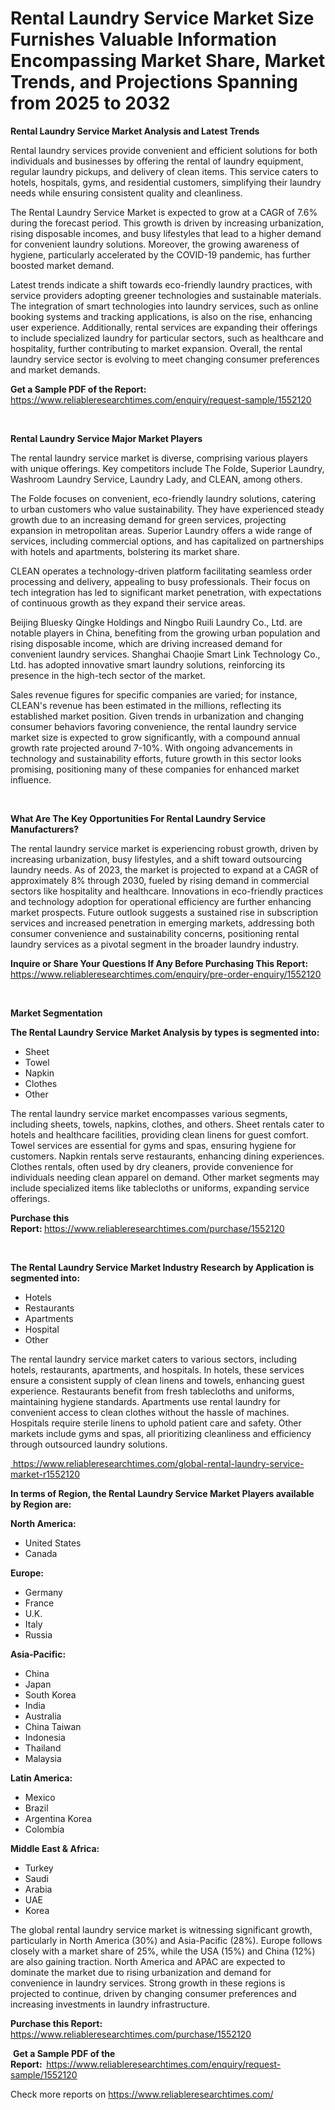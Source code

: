 <p><h1>Rental Laundry Service Market Size Furnishes Valuable Information Encompassing Market Share, Market Trends, and Projections Spanning from 2025 to 2032</h1></p><p><strong>Rental Laundry Service Market Analysis and Latest Trends</strong></p>
<p><p>Rental laundry services provide convenient and efficient solutions for both individuals and businesses by offering the rental of laundry equipment, regular laundry pickups, and delivery of clean items. This service caters to hotels, hospitals, gyms, and residential customers, simplifying their laundry needs while ensuring consistent quality and cleanliness.</p><p>The Rental Laundry Service Market is expected to grow at a CAGR of 7.6% during the forecast period. This growth is driven by increasing urbanization, rising disposable incomes, and busy lifestyles that lead to a higher demand for convenient laundry solutions. Moreover, the growing awareness of hygiene, particularly accelerated by the COVID-19 pandemic, has further boosted market demand. </p><p>Latest trends indicate a shift towards eco-friendly laundry practices, with service providers adopting greener technologies and sustainable materials. The integration of smart technologies into laundry services, such as online booking systems and tracking applications, is also on the rise, enhancing user experience. Additionally, rental services are expanding their offerings to include specialized laundry for particular sectors, such as healthcare and hospitality, further contributing to market expansion. Overall, the rental laundry service sector is evolving to meet changing consumer preferences and market demands.</p></p>
<p><strong>Get a Sample PDF of the Report:&nbsp;</strong> <a href="https://www.reliableresearchtimes.com/enquiry/request-sample/1552120?utm_campaign=2642&utm_medium=2&utm_source=Github&utm_content=ia&utm_term=11032025&utm_id=rental-laundry-service">https://www.reliableresearchtimes.com/enquiry/request-sample/1552120</a></p>
<p>&nbsp;</p>
<p><strong>Rental Laundry Service Major Market Players</strong></p>
<p><p>The rental laundry service market is diverse, comprising various players with unique offerings. Key competitors include The Folde, Superior Laundry, Washroom Laundry Service, Laundry Lady, and CLEAN, among others. </p><p>The Folde focuses on convenient, eco-friendly laundry solutions, catering to urban customers who value sustainability. They have experienced steady growth due to an increasing demand for green services, projecting expansion in metropolitan areas. Superior Laundry offers a wide range of services, including commercial options, and has capitalized on partnerships with hotels and apartments, bolstering its market share.</p><p>CLEAN operates a technology-driven platform facilitating seamless order processing and delivery, appealing to busy professionals. Their focus on tech integration has led to significant market penetration, with expectations of continuous growth as they expand their service areas.</p><p>Beijing Bluesky Qingke Holdings and Ningbo Ruili Laundry Co., Ltd. are notable players in China, benefiting from the growing urban population and rising disposable income, which are driving increased demand for convenient laundry services. Shanghai Chaojie Smart Link Technology Co., Ltd. has adopted innovative smart laundry solutions, reinforcing its presence in the high-tech sector of the market.</p><p>Sales revenue figures for specific companies are varied; for instance, CLEAN's revenue has been estimated in the millions, reflecting its established market position. Given trends in urbanization and changing consumer behaviors favoring convenience, the rental laundry service market size is expected to grow significantly, with a compound annual growth rate projected around 7-10%. With ongoing advancements in technology and sustainability efforts, future growth in this sector looks promising, positioning many of these companies for enhanced market influence.</p></p>
<p>&nbsp;</p>
<p><strong>What Are The Key Opportunities For Rental Laundry Service Manufacturers?</strong></p>
<p><p>The rental laundry service market is experiencing robust growth, driven by increasing urbanization, busy lifestyles, and a shift toward outsourcing laundry needs. As of 2023, the market is projected to expand at a CAGR of approximately 8% through 2030, fueled by rising demand in commercial sectors like hospitality and healthcare. Innovations in eco-friendly practices and technology adoption for operational efficiency are further enhancing market prospects. Future outlook suggests a sustained rise in subscription services and increased penetration in emerging markets, addressing both consumer convenience and sustainability concerns, positioning rental laundry services as a pivotal segment in the broader laundry industry.</p></p>
<p><strong>Inquire or Share Your Questions If Any Before Purchasing This Report:</strong> <a href="https://www.reliableresearchtimes.com/enquiry/pre-order-enquiry/1552120?utm_campaign=2642&utm_medium=2&utm_source=Github&utm_content=ia&utm_term=11032025&utm_id=rental-laundry-service">https://www.reliableresearchtimes.com/enquiry/pre-order-enquiry/1552120</a></p>
<p>&nbsp;</p>
<p><strong>Market Segmentation</strong></p>
<p><strong>The Rental Laundry Service Market Analysis by types is segmented into:</strong></p>
<p><ul><li>Sheet</li><li>Towel</li><li>Napkin</li><li>Clothes</li><li>Other</li></ul></p>
<p><p>The rental laundry service market encompasses various segments, including sheets, towels, napkins, clothes, and others. Sheet rentals cater to hotels and healthcare facilities, providing clean linens for guest comfort. Towel services are essential for gyms and spas, ensuring hygiene for customers. Napkin rentals serve restaurants, enhancing dining experiences. Clothes rentals, often used by dry cleaners, provide convenience for individuals needing clean apparel on demand. Other market segments may include specialized items like tablecloths or uniforms, expanding service offerings.</p></p>
<p><strong>Purchase this Report:&nbsp;</strong><a href="https://www.reliableresearchtimes.com/purchase/1552120?utm_campaign=2642&utm_medium=2&utm_source=Github&utm_content=ia&utm_term=11032025&utm_id=rental-laundry-service">https://www.reliableresearchtimes.com/purchase/1552120</a></p>
<p>&nbsp;</p>
<p><strong>The Rental Laundry Service Market Industry Research by Application is segmented into:</strong></p>
<p><ul><li>Hotels</li><li>Restaurants</li><li>Apartments</li><li>Hospital</li><li>Other</li></ul></p>
<p><p>The rental laundry service market caters to various sectors, including hotels, restaurants, apartments, and hospitals. In hotels, these services ensure a consistent supply of clean linens and towels, enhancing guest experience. Restaurants benefit from fresh tablecloths and uniforms, maintaining hygiene standards. Apartments use rental laundry for convenient access to clean clothes without the hassle of machines. Hospitals require sterile linens to uphold patient care and safety. Other markets include gyms and spas, all prioritizing cleanliness and efficiency through outsourced laundry solutions.</p></p>
<p><a href="https://www.reliableresearchtimes.com/global-rental-laundry-service-market-r1552120?utm_campaign=2642&utm_medium=2&utm_source=Github&utm_content=ia&utm_term=11032025&utm_id=rental-laundry-service">&nbsp;https://www.reliableresearchtimes.com/global-rental-laundry-service-market-r1552120</a></p>
<p><strong>In terms of Region, the Rental Laundry Service Market Players available by Region are:</strong></p>
<p>
    <p> <strong> North America: </strong>
        <ul>
            <li>United States</li>
            <li>Canada</li>
        </ul>
        </p> 
    <p> <strong> Europe: </strong>
        <ul>
            <li>Germany</li>
            <li>France</li>
            <li>U.K.</li>
            <li>Italy</li>
            <li>Russia</li>
        </ul>
        </p> 
    <p> <strong> Asia-Pacific: </strong>
        <ul>
            <li>China</li>
            <li>Japan</li>
            <li>South Korea</li>
            <li>India</li>
            <li>Australia</li>
            <li>China Taiwan</li>
            <li>Indonesia</li>
            <li>Thailand</li>
            <li>Malaysia</li>
        </ul>
        </p> 
    <p> <strong> Latin America: </strong>
        <ul>
            <li>Mexico</li>
            <li>Brazil</li>
            <li>Argentina Korea</li>
            <li>Colombia</li>
        </ul>
        </p> 
    <p> <strong> Middle East & Africa: </strong>
        <ul>
            <li>Turkey</li>
            <li>Saudi</li>
            <li>Arabia</li>
            <li>UAE</li>
            <li>Korea</li>
        </ul>
    </p>
    </p>
<p><p>The global rental laundry service market is witnessing significant growth, particularly in North America (30%) and Asia-Pacific (28%). Europe follows closely with a market share of 25%, while the USA (15%) and China (12%) are also gaining traction. North America and APAC are expected to dominate the market due to rising urbanization and demand for convenience in laundry services. Strong growth in these regions is projected to continue, driven by changing consumer preferences and increasing investments in laundry infrastructure.</p></p>
<p><strong>Purchase this Report: </strong><a href="https://www.reliableresearchtimes.com/purchase/1552120?utm_campaign=2642&utm_medium=2&utm_source=Github&utm_content=ia&utm_term=11032025&utm_id=rental-laundry-service">https://www.reliableresearchtimes.com/purchase/1552120</a></p>
<p>&nbsp;<strong>Get a Sample PDF of the Report:&nbsp;&nbsp;</strong><a href="https://www.reliableresearchtimes.com/enquiry/request-sample/1552120?utm_campaign=2642&utm_medium=2&utm_source=Github&utm_content=ia&utm_term=11032025&utm_id=rental-laundry-service">https://www.reliableresearchtimes.com/enquiry/request-sample/1552120</a></p>
<p><strong></strong></p>
<p>Check more reports on <a href="https://www.reliableresearchtimes.com/?utm_campaign=2642&utm_medium=2&utm_source=Github&utm_content=ia&utm_term=11032025&utm_id=rental-laundry-service">https://www.reliableresearchtimes.com/</a></p>